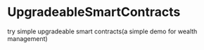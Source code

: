# UpgradeableSmartContracts
try simple upgradeable smart contracts(a simple demo for wealth management)
